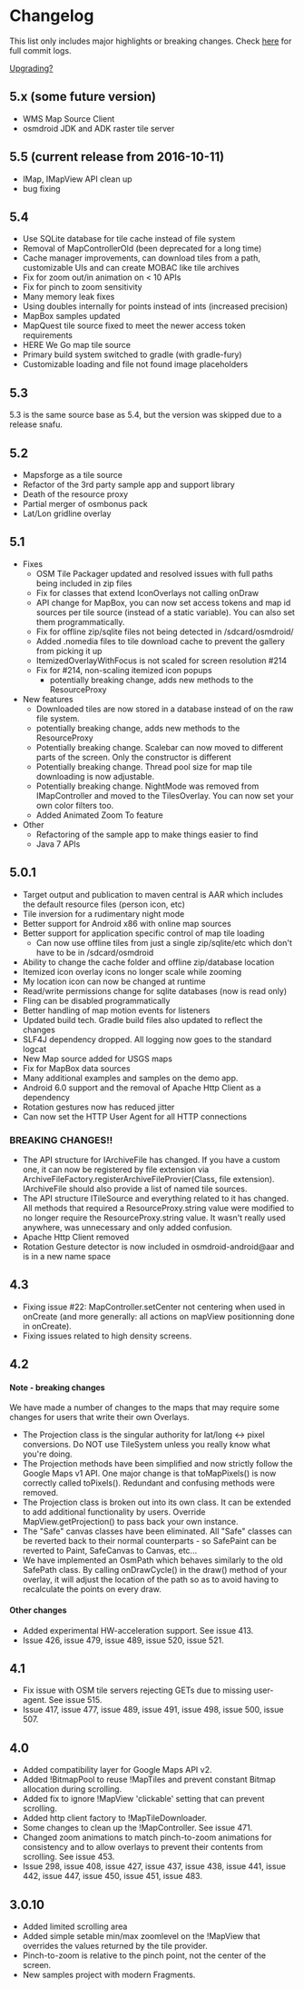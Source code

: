 # Changelog

This list only includes major highlights or breaking changes. Check [here](https://github.com/osmdroid/osmdroid/commits/master) for full commit logs.

[Upgrading?](https://github.com/osmdroid/osmdroid/wiki/Upgrade-Guide)

## 5.x (some future version)
 * WMS Map Source Client
 * osmdroid JDK and ADK raster tile server


## 5.5 (current release from 2016-10-11)
 * IMap, IMapView API clean up
 * bug fixing

## 5.4
 * Use SQLite database for tile cache instead of file system
 * Removal of MapControllerOld (been deprecated for a long time)
 * Cache manager improvements, can download tiles from a path, customizable UIs and can create MOBAC like tile archives
 * Fix for zoom out/in animation on < 10 APIs
 * Fix for pinch to zoom sensitivity
 * Many memory leak fixes
 * Using doubles internally for points instead of ints (increased precision)
 * MapBox samples updated
 * MapQuest tile source fixed to meet the newer access token requirements
 * HERE We Go map tile source
 * Primary build system switched to gradle (with gradle-fury)
 * Customizable loading and file not found image placeholders

## 5.3
5.3 is the same source base as 5.4, but the version was skipped due to a release snafu.

## 5.2
 * Mapsforge as a tile source
 * Refactor of the 3rd party sample app and support library
 * Death of the resource proxy
 * Partial merger of osmbonus pack
 * Lat/Lon gridline overlay

## 5.1 
 * Fixes
   * OSM Tile Packager updated and resolved issues with full paths being included in zip files
   * Fix for classes that extend IconOverlays not calling onDraw 
   * API change for MapBox, you can now set access tokens and map id sources per tile source (instead of a static variable). You can also set them programmatically.
   * Fix for offline zip/sqlite files not being detected in /sdcard/osmdroid/
   * Added .nomedia files to tile download cache to prevent the gallery from picking it up
   * ItemizedOverlayWithFocus is not scaled for screen resolution #214
   * Fix for #214, non-scaling itemized icon popups
     * potentially breaking change, adds new methods to the ResourceProxy
 * New features
   * Downloaded tiles are now stored in a database instead of on the raw file system.
    * potentially breaking change, adds new methods to the ResourceProxy
   * Potentially breaking change. Scalebar can now moved to different parts of the screen. Only the constructor is different
   * Potentially breaking change. Thread pool size for map tile downloading is now adjustable.
   * Potentially breaking change. NightMode was removed from IMapController and moved to the TilesOverlay. You can now set your own color filters too.
   * Added Animated Zoom To feature
 * Other
   * Refactoring of the sample app to make things easier to find
   * Java 7 APIs
 
## 5.0.1
 * Target output and publication to maven central is AAR which includes the default resource files (person icon, etc)
 * Tile inversion for a rudimentary night mode
 * Better support for Android x86 with online map sources
 * Better support for application specific control of map tile loading
   * Can now use offline tiles from just a single zip/sqlite/etc which don't have to be in /sdcard/osmdroid
 * Ability to change the cache folder and offline zip/database location
 * Itemized icon overlay icons no longer scale while zooming
 * My location icon can now be changed at runtime
 * Read/write permissions change for sqlite databases (now is read only)
 * Fling can be disabled programmatically
 * Better handling of map motion events for listeners
 * Updated build tech. Gradle build files also updated to reflect the changes
 * SLF4J dependency dropped. All logging now goes to the standard logcat
 * New Map source added for USGS maps
 * Fix for MapBox data sources
 * Many additional examples and samples on the demo app.
 * Android 6.0 support and the removal of Apache Http Client as a dependency
 * Rotation gestures now has reduced jitter
 * Can now set the HTTP User Agent for all HTTP connections

### BREAKING CHANGES!!

 * The API structure for IArchiveFile has changed. If you have a custom one, it can now be registered by file extension via ArchiveFileFactory.registerArchiveFileProvier(Class, file extension). IArchiveFile should also provide a list of named tile sources.
 * The API structure ITileSource and everything related to it has changed. All methods that required a ResourceProxy.string value were modified to no longer require the ResourceProxy.string value. It wasn't really used anywhere, was unnecessary and only added confusion. 
 * Apache Http Client removed
 * Rotation Gesture detector is now included in osmdroid-android@aar and is in a new name space


## 4.3
 * Fixing issue #22: MapController.setCenter not centering when used in onCreate (and more generally: all actions on mapView positionning done in onCreate). 
 * Fixing issues related to high density screens. 

## 4.2 

#### Note - breaking changes
We have made a number of changes to the maps that may require some changes for users that write their own Overlays.

* The Projection class is the singular authority for lat/long <-> pixel conversions. Do NOT use TileSystem unless you really know what you're doing.
* The Projection methods have been simplified and now strictly follow the Google Maps v1 API. One major change is that toMapPixels() is now correctly called toPixels(). Redundant and confusing methods were removed.
* The Projection class is broken out into its own class. It can be extended to add additional functionality by users. Override MapView.getProjection() to pass back your own instance.
* The "Safe" canvas classes have been eliminated. All "Safe" classes can be reverted back to their normal counterparts - so SafePaint can be reverted to Paint, SafeCanvas to Canvas, etc...
* We have implemented an OsmPath which behaves similarly to the old SafePath class. By calling onDrawCycle() in the draw() method of your overlay, it will adjust the location of the path so as to avoid having to recalculate the points on every draw.

#### Other changes

* Added experimental HW-acceleration support. See issue 413.
* Issue 426, issue 479, issue 489, issue 520, issue 521.

## 4.1

* Fix issue with OSM tile servers rejecting GETs due to missing user-agent. See issue 515.
* Issue 417, issue 477, issue 489, issue 491, issue 498, issue 500, issue 507.

## 4.0

* Added compatibility layer for Google Maps API v2.
* Added !BitmapPool to reuse !MapTiles and prevent constant Bitmap allocation during scrolling.
* Added fix to ignore !MapView 'clickable' setting that can prevent scrolling.
* Added http client factory to !MapTileDownloader.
* Some changes to clean up the !MapController. See issue 471.
* Changed zoom animations to match pinch-to-zoom animations for consistency and to allow overlays to prevent their contents from scrolling. See issue 453.
* Issue 298, issue 408, issue 427, issue 437, issue 438, issue 441, issue 442, issue 447, issue 450, issue 451, issue 483.

## 3.0.10

* Added limited scrolling area
* Added simple setable min/max zoomlevel on the !MapView that overrides the values returned by the tile provider.
* Pinch-to-zoom is relative to the pinch point, not the center of the screen.
* New samples project with modern Fragments.